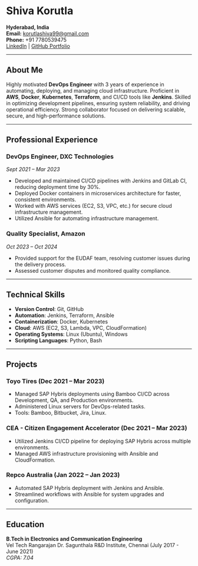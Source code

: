 # Shiva Korutla

**Hyderabad, India**  
**Email:** korutlashiva99@gmail.com  
**Phone:** +91 7780539475  
[LinkedIn](https://www.linkedin.com/in/shivakorutla) | [GitHub Portfolio](https://github.com/shiv0208/shivakorutla.github.io)

---

## About Me

Highly motivated **DevOps Engineer** with 3 years of experience in automating, deploying, and managing cloud infrastructure. Proficient in **AWS**, **Docker**, **Kubernetes**, **Terraform**, and CI/CD tools like **Jenkins**. Skilled in optimizing development pipelines, ensuring system reliability, and driving operational efficiency. Strong collaborator focused on delivering scalable, secure, and high-performance solutions.

---

## Professional Experience

### DevOps Engineer, DXC Technologies  
*Sept 2021 – Mar 2023*  
- Developed and maintained CI/CD pipelines with Jenkins and GitLab CI, reducing deployment time by 30%.  
- Deployed Docker containers in microservices architecture for faster, consistent environments.  
- Worked with AWS services (EC2, S3, VPC, etc.) for secure cloud infrastructure management.  
- Utilized Ansible for automating infrastructure management.

### Quality Specialist, Amazon  
*Oct 2023 – Oct 2024*  
- Provided support for the EUDAF team, resolving customer issues during the delivery process.  
- Assessed customer disputes and monitored quality compliance.

---

## Technical Skills

- **Version Control**: Git, GitHub  
- **Automation**: Jenkins, Terraform, Ansible  
- **Containerization**: Docker, Kubernetes  
- **Cloud**: AWS (EC2, S3, Lambda, VPC, CloudFormation)  
- **Operating Systems**: Linux (Ubuntu), Windows  
- **Scripting Languages**: Python, Bash  

---

## Projects

### Toyo Tires (Dec 2021 – Mar 2023)
- Managed SAP Hybris deployments using Bamboo CI/CD across Development, QA, and Production environments.  
- Administered Linux servers for DevOps-related tasks.  
- Tools: Bamboo, Bitbucket, Jira, Linux.

### CEA - Citizen Engagement Accelerator (Dec 2021 – Mar 2023)
- Utilized Jenkins CI/CD pipeline for deploying SAP Hybris across multiple environments.  
- Managed AWS infrastructure provisioning with Ansible and CloudFormation.

### Repco Australia (Jan 2022 – Jan 2023)
- Automated SAP Hybris deployment with Jenkins and Ansible.  
- Streamlined workflows with Ansible for system upgrades and configuration.

---

## Education

**B.Tech in Electronics and Communication Engineering**  
Vel Tech Rangarajan Dr. Sagunthala R&D Institute, Chennai (July 2017 - June 2021)  
*CGPA: 7.04*
